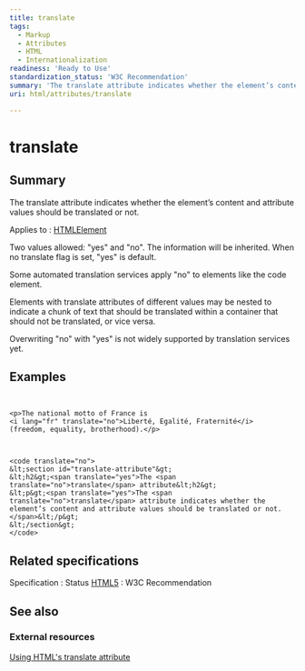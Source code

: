 ```yaml
---
title: translate
tags:
  - Markup
  - Attributes
  - HTML
  - Internationalization
readiness: 'Ready to Use'
standardization_status: 'W3C Recommendation'
summary: 'The translate attribute indicates whether the element’s content and attribute values should be translated or not.'
uri: html/attributes/translate

---
```

# translate

## Summary

The translate attribute indicates whether the element’s content and attribute values should be translated or not.

Applies to
:   [HTMLElement](/dom/HTMLElement)

Two values allowed: "yes" and "no". The information will be inherited. When no translate flag is set, "yes" is default.

Some automated translation services apply "no" to elements like the code element.

Elements with translate attributes of different values may be nested to indicate a chunk of text that should be translated within a container that should not be translated, or vice versa.

Overwriting "no" with "yes" is not widely supported by translation services yet.

## Examples

``` {.html}


<p>The national motto of France is
<i lang="fr" translate="no">Liberté, Egalité, Fraternité</i>
(freedom, equality, brotherhood).</p>
```

</pre>

``` {.html}


<code translate="no">
&lt;section id="translate-attribute"&gt;
&lt;h2&gt;<span translate="yes">The <span translate="no">translate</span> attribute&lt;h2&gt;
&lt;p&gt;<span translate="yes">The <span translate="no">translate</span> attribute indicates whether the element’s content and attribute values should be translated or not.</span>&lt;/p&gt;
&lt;/section&gt;
</code>
```

</pre>

## Related specifications

Specification
:   Status
[HTML5](http://www.w3.org/TR/html5/)
:   W3C Recommendation

## See also

### External resources

[Using HTML's translate attribute](http://www.w3.org/International/questions/qa-translate-flag)

